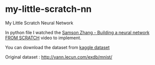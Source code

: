 # my-little-scratch-nn
My Little Scratch Neural Network

In python file I watched the [Samson Zhang - Building a neural network FROM SCRATCH](https://www.youtube.com/watch?v=w8yWXqWQYmU) video to implement.

You can download the dataset from [kaggle dataset](https://www.kaggle.com/competitions/digit-recognizer/data?select=train.csv)


Original dataset : http://yann.lecun.com/exdb/mnist/
